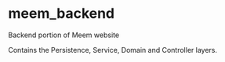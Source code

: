 # meem_backend
Backend portion of Meem website

Contains the Persistence, Service, Domain and Controller layers.
